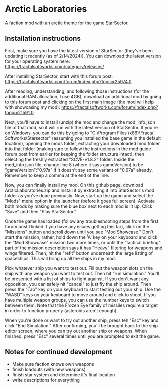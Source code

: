 # Arctic Laboratories

A faction mod with an arctic theme for the game StarSector.

## Installation instructions

First, make sure you have the latest version of StarSector (they've been updating it recently (as of 2/14/2024)). You can download the latest version for your operating system here: https://fractalsoftworks.com/category/releases/

After installing StarSector, start with this forum post: https://fractalsoftworks.com/forum/index.php?topic=25974.0

After reading, understanding, and following those instructions (for the additional RAM allocation, I use 4GB), download an additional mod by going to this forum post and clicking on the first main image (the mod will help with showcasing my mod): https://fractalsoftworks.com/forum/index.php?topic=21591.0

Next, you'll have to install (unzip) the mod and change the mod_info.json file of that mod, so it will run with the latest version of StarSector. If you're on Windows, you can do this by going to "C:\Program Files (x86)\Fractal Softworks\Starsector" (assuming you installed the base game in the default location), opening the mods folder, extracting your downloaded mod folder into that folder (making sure to follow the instructions in the mod guide forum post from earlier for keeping the folder structure intact), then selecting the freshly extracted "SCVE-v1.8.2" folder. Inside the mod_info.json file, change line 8 (where it says gameVersion) to be "gameVersion":"0.97a" if it doesn't say some variant of "0.97a" already. Remember to keep a comma at the end of the line.

Now, you can finally install my mod. On this github page, download ArcticLaboratories.zip and install it by extracting it into StarSector's mod folder as you've done previously. Now, start up the game and select the "Mods" menu option in the launcher (before it goes full screen). Activate both mods by making sure the blue box next to each mod is lit up. Click "Save" and then "Play StarSector."

Once the game has loaded (follow any troubleshooting steps from the first forum post I linked if you have any issues getting this far), click on the "Missions" button and scroll down until you see "Mod Showcase." Don't start the mission, rather, hold down the 'A' key on your keyboard and click the "Mod Showcase" mission two more times, or until the "tactical briefing" part of the mission description says it has "Heavy" filtering for weapons and wings filtered. Then, hit the "refit" button underneath the large listing of spaceships. This will bring up all the ships in my mod.

Pick whatever ship you want to test out. Fill out the weapon slots on the ship with any weapon you want to test out. Then hit "run simulation." You'll be presented with a list of ships to fight against. If you don't want any opposition, you can safely hit "cancel" to just fly the ship around. Then press the "Tab" key on your keyboard to start testing out your ship. Use the "WASD" keys on your keyboard to move around and click to shoot. If you have multiple weapon groups, you can use the number keys to switch between them. Note that the Frozen Eye family of missiles require a target in order to function properly (asteroids aren't enough).

When you're done or want to try out another ship, press teh "Esc" key and click "End Simulation." After confirming, you'll be brought back to the ship editor screen, where you can try out another ship or weapons. When finished, press "Esc" several times until you are prompted to exit the game.

## Notes for continued development

* Make sure faction knows own weapons
* finish loadouts (with new weapons)
* finish star system and determine it's final location
* write descriptions for everything